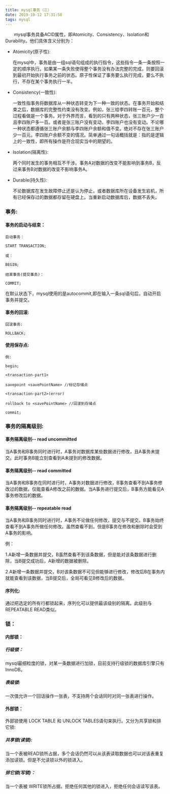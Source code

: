 ```yaml
---
title: mysql事务（三）
date: 2019-10-12 17:31:58
tags: mysql
---
```


&#160;&#160;&#160;&#160;&#160;&#160;
mysql事务具备ACID属性，即Atomicity、Consistency、Isolation和Durability。他们具体含义分别为：
- Atomicity(原子性):
  
  在mysql中，事务是由一组sql语句组成的执行指令，这些指令一条一条按照一定的顺序执行。如果某一条失败使得整个事务没有办法完整的完成，则要回滚到最初开始执行事务之前的状态。原子性保证了事务要么执行完成，要么不执行，不存在某个事务执行一半。
<!--more-->

- Consistency(一致性):

  一致性指事务将数据库从一种状态转变为下一种一致的状态。在事务开始和结束之后，数据库的完整性约束没有改变。例如，张三给李四转账一百元，整个过程看做是一个事务。对于外界而言，看到的只有两种状态，张三账户少一百且李四账户多一百。或者是张三账户没有变动，李四账户也没有变动。不论哪一种状态都遵循张三账户余额与李四账户余额和值不变。绝对不存在张三账户少一百元，李四账户余额不变的情况。简单通过一句话概括就是：指的是逻辑上的一致性，即所有操作是符合现实当中的期望的。
 
- Isolation(隔离性):

  两个同时发生的事务相互不干涉。事务A对数据的改变不能影响到事务B，反过来事务B对数据的改变不影响事务A。

- Durable(持久性):

  不论数据库在发生故障停止还是认为停止，或者数据库所在设备发生宕机，所有已经保存过的数据都存留在硬盘上。当重新启动数据库后，数据不丢失。

### 事务:

#### 事务的启动与结束：
```
启动事务：

START TRANSACTION;

或：

BEGIN;

结束事务(提交事务)：

COMMIT;

```

在默认状态下，mysql使用的是autocommit,即在输入一条sql语句后，自动开启事务并提交。

#### 事务的回滚:
```
回滚事务:

ROLLBACK;
```

#### 使用保存点:
```
例:

begin;

<transaction-part1>

savepoint <savePointName> //标记存储点

<transaction-part2>(error)

rollback to <savePointName> //回滚到存储点

commit;
```

### 事务的隔离级别:

#### 事务隔离级别-- read uncommitted
当A事务和B事务同时进行时，A事务对数据库某些数据进行修改，且A事务未提交。此时事务B能立刻查看到A未提到的修改数据。

#### 事务隔离级别-- read committed

当A事务和B事务在同时进行时，A事务对数据进行修改，B事务查看不到A事务修改过的数据，仅能查看A修改之前的数据。当A事务进行提交后，B事务方能看见A事务修改后的数据。

#### 事务隔离级别-- repeatable read

当A事务和B事务同时进行时，A事务不论做任何修改，提交与不提交。B事务始终查看不到A事务所做任何修改。虽然查看不到，但是B事务在修改和删除时会受到A事务的影响。

例： 

1.A新增一条数据并提交，B虽然查看不到该条数据，但是能对该条数据进行删除，当B提交成功后，A新增的数据被删除。

2.A新增一条数据并提交，B对该条数据不可见但能够进行修改，修改后B在事务内就能查看到该数据，当B提交后，全局可看见B修改后的数据。

#### 序列化:

通过把选定的所有行都锁起来，序列化可以提供最该级别的隔离。此级别与 REPEATABLE READ类似。

### 锁：

#### 内部锁：

##### 行级锁：

mysql最细粒度的锁，对某一条数据进行加锁，目前支持行级锁的数据库引擎只有InnoDB。

##### 表级锁:

一次值允许一个回话操作一张表，不支持两个会话同时对同一张表进行操作。

#### 外部锁：

外部锁使用 LOCK TABLE 和 UNLOCK TABLES语句来执行。又分为共享锁和排它锁:

##### 共享锁(读锁):

当一个表被READ锁所占据，多个会话仍然可以从该表读取数据也可以对该表重复添加读锁。但是不允读锁以外的锁进入。

##### 排它锁(写锁)：

当一个表被 WRITE锁所占据，拒绝任何其他的锁进入，拒绝任何会话读写该表。

